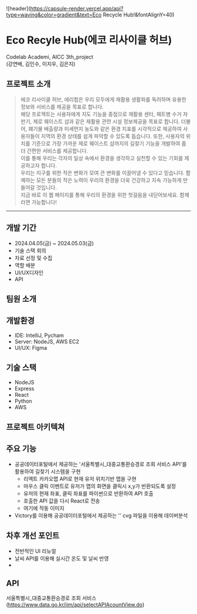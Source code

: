 ![header](https://capsule-render.vercel.app/api?type=waving&color=gradient&text=Eco Recycle Hub!&fontAlignY=40)
# Eco Recyle Hub(에코 리사이클 허브)

 Codelab Academi, AICC 3th_project  
 (강연배, 김인수, 이지우, 김은지)
 
 ## 프로젝트 소개

>에코 리사이클 허브, 에리헙은 우리 모두에게 재활용 생활화를 독려하며 유용한 정보와 서비스를 제공을 목표로 합니다.  
>해당 프로젝트는 사용자에게 지도 기능을 중점으로 재활용 센터, 페트병 수거 자판기, 제로 웨이스트 샵과 같은 재활용 관련 시설 정보제공을 목표로 합니다. 더불어, 폐기물 배출량과 미세먼지 농도와 같은 환경 지표를 시각적으로 제공하여 사용자들이 지역의 환경 상태를 쉽게 파악할 수 있도록 돕습니다. 또한, 사용자의 위치를 기준으로 가장 가까운 제로 웨이스트 샵까지의 길찾기 기능을 개발하여 좀 더 간편한 서비스를 제공합니다.  
>이를 통해 우리는 각자의 일상 속에서 환경을 생각하고 실천할 수 있는 기회를 제공하고자 합니다.  
>우리는 지구를 위한 작은 변화가 모여 큰 변화를 이끌어낼 수 있다고 믿습니다. 함께하는 모든 분들의 작은 노력이 우리의 환경을 더욱 건강하고 지속 가능하게 만들어갈 것입니다.  
>지금 바로 이 웹 페이지를 통해 우리의 환경을 위한 첫걸음을 내딛어보세요. 함께라면 가능합니다!
- - -

## 개발 기간
- 2024.04.05(금) ~ 2024.05.03(금)
- 기술 스택 회의
- 자료 선정 및 수집
- 역할 배분
- UI/UX디자인
- API

## 팀원 소개

## 개발환경
- IDE: IntelliJ, Pycham
- Server: NodeJS, AWS EC2
- UI/UX: Figma

## 기술 스택
- NodeJS
- Express
- React
- Python
- AWS

## 프로젝트 아키텍쳐

## 주요 기능
+ 공공데이터포털에서 제공하는 '서울특별시_대중교통환승경로 조회 서비스 API'를 활용하여 길찾기 시스템을 구현
  + 리액트 카카오맵 API로 현재 유저 위치기반 맵을 구현
  + 마우스 클릭 이벤트로 유저가 맵의 화면을 클릭시 x,y가 반환되도록 설정
  + 유저의 현재 좌표, 클릭 좌표를 파이썬으로 반환하여 API 호출
  + 호출한 API 값을 다시 React로 전송
  + 여기에 작동 이미지
+ Victory를 이용해 공공데이터포털에서 제공하는 '' cvg 파일을 이용해 데이버분석

## 차후 개선 포인트
+ 전반적인 UI 리뉴얼
+ 날씨 API를 이용해 실시간 온도 및 날씨 반영
+ 

## API
서울특별시_대중교통환승경로 조회 서비스(https://www.data.go.kr/iim/api/selectAPIAcountView.do)
